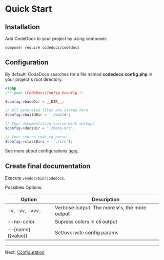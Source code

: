 # Quick Start

## Installation

Add CodeDocs to your project by using composer:

```
composer require codedocs/codedocs
```


## Configuration

By default, CodeDocs searches for a file named **codedocs.config.php**
in your project's root directory.

```php
<?php
/** @var \CodeDocs\Config $config */

$config->baseDir = __DIR__;

// All generated files are stored here
$config->buildDir = './build';

// Your documentation source with markups
$config->docsDir = './docs-src';

// Your source code to parse
$config->classDirs = ['./src'];
```

See more about configurations [here](configuration.md).


## Create final documentation

Execute `vendor/bin/codedocs`.

Possibles Options:

| Option             | Description
| ------------------ | -----------
| -v, -vv, -vvv..    | Verbose output. The more **v**'s, the more output
| --no-color         | Supress colors in cli output
| --{name} ({value}) | Set/overwite config params


---

Next: [Configuration](configuration.md)

